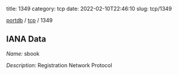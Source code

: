 title: 1349
category: tcp
date: 2022-02-10T22:46:10
slug: tcp/1349

[portdb](/) / [tcp](/category/tcp.html) / 1349


## IANA Data

_Name:_ sbook

_Description:_ Registration Network Protocol

